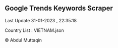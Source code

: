 

## Google Trends Keywords Scraper 
 
Last Update 31-01-2023 , 22:35:18

Country List :
VIETNAM.json



© Abdul Muttaqin 
